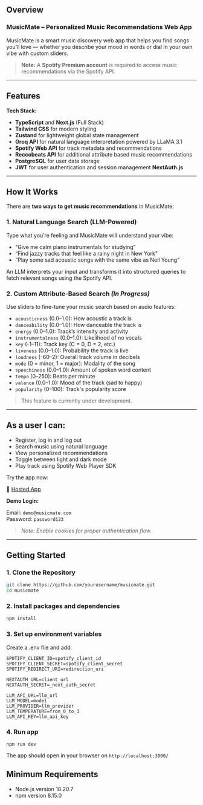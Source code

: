 ## Overview

### MusicMate – Personalized Music Recommendations Web App

MusicMate is a smart music discovery web app that helps you find songs you’ll love — whether you describe your mood in words or dial in your own vibe with custom sliders.

> **Note:** A **Spotify Premium account** is required to access music recommendations via the Spotify API.

---

## Features

**Tech Stack:**

- **TypeScript** and **Next.js** (Full Stack)
- **Tailwind CSS** for modern styling
- **Zustand** for lightweight global state management
- **Groq API** for natural language interpretation powered by LLaMA 3.1
- **Spotify Web API** for track metadata and recommendations
- **Reccobeats API** for additional attribute based music recommendations
- **PostgreSQL** for user data storage
- **JWT** for user authentication and session management **NextAuth.js**

---

## How It Works

There are **two ways to get music recommendations** in MusicMate:

### 1. Natural Language Search (LLM-Powered)

Type what you’re feeling and MusicMate will understand your vibe:

- “Give me calm piano instrumentals for studying”
- “Find jazzy tracks that feel like a rainy night in New York”
- “Play some sad acoustic songs with the same vibe as Neil Young”

An LLM interprets your input and transforms it into structured queries to fetch relevant songs using the Spotify API.

### 2. Custom Attribute-Based Search _(In Progress)_

Use sliders to fine-tune your music search based on audio features:

- `acousticness` (0.0–1.0): How acoustic a track is
- `danceability` (0.0–1.0): How danceable the track is
- `energy` (0.0–1.0): Track’s intensity and activity
- `instrumentalness` (0.0–1.0): Likelihood of no vocals
- `key` (-1–11): Track key (C = 0, D = 2, etc.)
- `liveness` (0.0–1.0): Probability the track is live
- `loudness` (-60–2): Overall track volume in decibels
- `mode` (0 = minor, 1 = major): Modality of the song
- `speechiness` (0.0–1.0): Amount of spoken word content
- `tempo` (0–250): Beats per minute
- `valence` (0.0–1.0): Mood of the track (sad to happy)
- `popularity` (0–100): Track's popularity score

> This feature is currently under development.

---

## As a user I can:

- Register, log in and log out
- Search music using natural language
- View personalized recommendations
- Toggle between light and dark mode
- Play track using Spotify Web Player SDK

Try the app now:

🔗 [Hosted App](https://musicmate-kohl.vercel.app/)

**Demo Login:**

Email: `demo@musicmate.com`  
Password: `password123`

> _Note: Enable cookies for proper authentication flow._

---

## Getting Started

### 1. Clone the Repository

```bash
git clone https://github.com/yourusername/musicmate.git
cd musicmate
```

### 2. Install packages and dependencies

```bash
npm install
```

### 3. Set up environment variables

Create a .env file and add:

```
SPOTIFY_CLIENT_ID=spotify_client_id
SPOTIFY_CLIENT_SECRET=spotify_client_secret
SPOTIFY_REDIRECT_URI=redirection_uri

NEXTAUTH_URL=client_url
NEXTAUTH_SECRET=_next_auth_secret

LLM_API_URL=llm_url
LLM_MODEL=model
LLM_PROVIDER=llm_provider
LLM_TEMPERATURE=from_0_to_1
LLM_API_KEY=llm_api_key

```

### 4. Run app

```
npm run dev
```

The app should open in your browser on `http://localhost:3000/`

## Minimum Requirements

<ul>
    <li>Node.js version 18.20.7</li>
    <li>npm version 8.15.0</li>
</ul>

<br>
